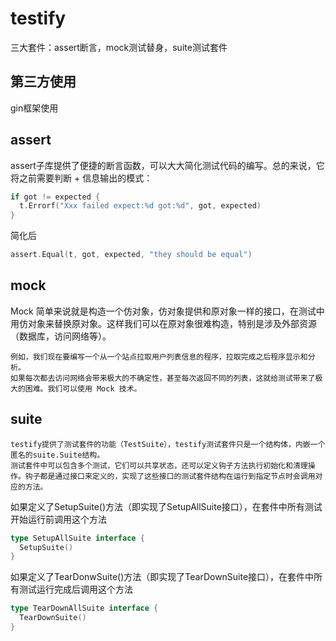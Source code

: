 # testify
三大套件：assert断言，mock测试替身，suite测试套件

## 第三方使用

gin框架使用

## assert
assert子库提供了便捷的断言函数，可以大大简化测试代码的编写。总的来说，它将之前需要判断 + 信息输出的模式：
```go
if got != expected {
  t.Errorf("Xxx failed expect:%d got:%d", got, expected)
}
```
简化后
```go
assert.Equal(t, got, expected, "they should be equal")
```


## mock
Mock 简单来说就是构造一个仿对象，仿对象提供和原对象一样的接口，在测试中用仿对象来替换原对象。这样我们可以在原对象很难构造，特别是涉及外部资源（数据库，访问网络等）。
    
    例如，我们现在要编写一个从一个站点拉取用户列表信息的程序，拉取完成之后程序显示和分析。
    如果每次都去访问网络会带来极大的不确定性，甚至每次返回不同的列表，这就给测试带来了极大的困难。我们可以使用 Mock 技术。

## suite

    testify提供了测试套件的功能（TestSuite），testify测试套件只是一个结构体，内嵌一个匿名的suite.Suite结构。
    测试套件中可以包含多个测试，它们可以共享状态，还可以定义钩子方法执行初始化和清理操作。钩子都是通过接口来定义的，实现了这些接口的测试套件结构在运行到指定节点时会调用对应的方法。
如果定义了SetupSuite()方法（即实现了SetupAllSuite接口），在套件中所有测试开始运行前调用这个方法
```go
type SetupAllSuite interface {
  SetupSuite()
}
```
如果定义了TearDonwSuite()方法（即实现了TearDownSuite接口），在套件中所有测试运行完成后调用这个方法
```go
type TearDownAllSuite interface {
  TearDownSuite()
}
```